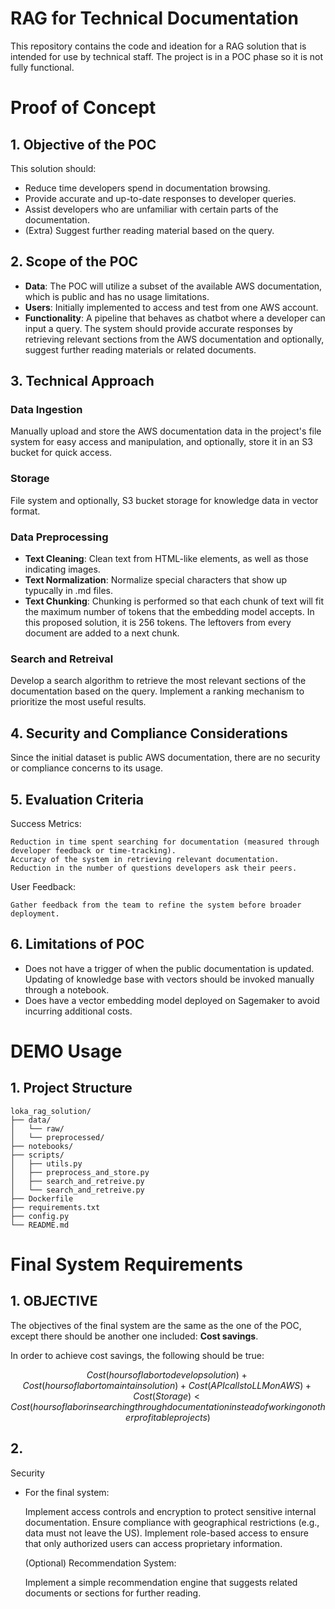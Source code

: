 # RAG for Technical Documentation

This repository contains the code and ideation for a RAG solution that is intended for use by technical staff. The project is in a POC phase so it is not fully functional.

# Proof of Concept
## 1. Objective of the POC

This solution should:

- Reduce time developers spend in documentation browsing.
- Provide accurate and up-to-date responses to developer queries.
- Assist developers who are unfamiliar with certain parts of the documentation.
- (Extra) Suggest further reading material based on the query.


## 2. Scope of the POC

- **Data**: The POC will utilize a subset of the available AWS documentation, which is public and has no usage limitations.
- **Users**: Initially implemented to access and test from one AWS account.
- **Functionality**: A pipeline that behaves as chatbot where a developer can input a query. The system should provide accurate responses by retrieving relevant sections from the AWS documentation and optionally, suggest further reading materials or related documents.

## 3. Technical Approach

### Data Ingestion

Manually upload and store the AWS documentation data in the project's file system for easy access and manipulation, and optionally, store it in an S3 bucket for quick access.

### Storage

File system and optionally, S3 bucket storage for knowledge data in vector format.

### Data Preprocessing

- **Text Cleaning**: Clean text from HTML-like elements, as well as those indicating images.
- **Text Normalization**: Normalize special characters that show up typucally in .md files.
- **Text Chunking**: Chunking is performed so that each chunk of text will fit the maximum number of tokens that the embedding model accepts. In this proposed solution, it is 256 tokens. The leftovers from every document are added to a next chunk.

###   
### Search and Retreival

Develop a search algorithm to retrieve the most relevant sections of the documentation based on the query.
Implement a ranking mechanism to prioritize the most useful results.


## 4. Security and Compliance Considerations

Since the initial dataset is public AWS documentation, there are no security or compliance concerns to its usage.


## 5. Evaluation Criteria

Success Metrics:

    Reduction in time spent searching for documentation (measured through developer feedback or time-tracking).
    Accuracy of the system in retrieving relevant documentation.
    Reduction in the number of questions developers ask their peers.

User Feedback:

    Gather feedback from the team to refine the system before broader deployment.

## 6. Limitations of POC

- Does not have a trigger of when the public documentation is updated. Updating of knowledge base with vectors should be invoked manually through a notebook.
- Does have a vector embedding model deployed on Sagemaker to avoid incurring additional costs.

# DEMO Usage

## 1. Project Structure


    loka_rag_solution/
    ├── data/
    │   └── raw/
    │   └── preprocessed/
    ├── notebooks/
    ├── scripts/
    │   ├── utils.py
    │   ├── preprocess_and_store.py
    │   ├── search_and_retreive.py
    │   └── search_and_retreive.py
    ├── Dockerfile
    ├── requirements.txt
    ├── config.py
    └── README.md

# Final System Requirements

## 1. OBJECTIVE

The objectives of the final system are the same as the one of the POC, except there should be another one included: **Cost savings**.

In order to achieve cost savings, the following should be true:

$$ Cost(hours of labor to develop solution) + Cost(hours of labor to maintain solution) + Cost(API calls to LLM on AWS) + Cost(Storage) < Cost(hours of labor in searching through documentation instead of working on other profitable projects)$$

## 2. 

Security

- For the final system:

    Implement access controls and encryption to protect sensitive internal documentation.
    Ensure compliance with geographical restrictions (e.g., data must not leave the US).
    Implement role-based access to ensure that only authorized users can access proprietary information.


  (Optional) Recommendation System:

    Implement a simple recommendation engine that suggests related documents or sections for further reading.